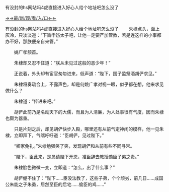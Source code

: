 有没封的hs网站吗4虎直接进入好心人给个地址吧怎么没了




<a href="https://hyp.senfoop.com?https://github.com">→→最/新/观/看/入/口←←</a>

有没封的hs网站吗4虎直接进入好心人给个地址吧怎么没了
　　朱棣点头，面上灰冷，只淡淡道：“下旨申饬太子吧，让他一定要严加管教，若是连这样的小事都办不好，那朕便亲自来管。”

　　姚广孝颔首。

　　朱棣却又忍不住道：“朕从未见过这般的恶少年！”

　　正说着，外头却有宦官匆匆进来，低声道：“陛下，国子监祭酒胡俨求见。”

　　朱棣将奏疏合上，不露声色，却是何姚广孝对视一眼，似乎都在想，他来求见做什么？

　　朱棣道：“传进来吧。”

　　胡俨此前乃是名动天下的大儒，而且为人清廉，为人处事很有气度，因而朱棣也颇为器重。

　　只是片刻之后，却见胡俨快步入殿，哪里还有从前气定神闲的模样，他一见朱棣，立即拜下，气喘吁吁道：“臣胡俨，见过陛下。”

　　“卿家免礼。”朱棣勉强笑了笑，发现胡俨和从前有些不同寻常。

　　“陛下，臣此来，是恳请陛下开恩，准臣辞去教授勋臣子弟之责。”

　　朱棣脸色微微一变，立即道：“怎么，出了什么事？”

　　胡俨绷不住了：“陛下……臣没法教了，这些子弟，个个顽劣，前几日……成国公朱能之子朱勇，居然至臣的后宅……偷臣的鸡……”

